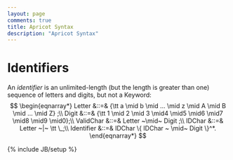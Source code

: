 ```yaml
---
layout: page
comments: true
title: Apricot Syntax
description: "Apricot Syntax"
---
```

# Identifiers
An *identifier* is an unlimited-length (but the length is greater than one) sequence of letters and digits, but not a Keyword:
$$
\begin{eqnarray*}
 Letter  &::=& {\tt a \mid b \mid ... \mid z \mid A \mid B \mid ... \mid Z} ;\\
 Digit  &::=& {\tt 1 \mid 2 \mid 3 \mid4 \mid5 \mid6 \mid7 \mid8 \mid9 \mid0};\\
 ValidChar  &::=&  Letter   ~\mid~  Digit ;\\
 IDChar &::=& Letter ~|~ \tt \_;\\
 Identifier  &::=&  IDChar  \{ IDChar  ~ \mid~  Digit  \}^*.
\end{eqnarray*}
$$

{% include JB/setup %}